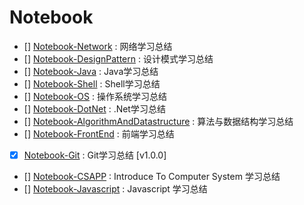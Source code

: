 # Notebook

* [] [Notebook-Network](https://github.com/dp9u0/Notebook-Network) :  网络学习总结
* [] [Notebook-DesignPattern](https://github.com/dp9u0/Notebook-DesignPattern) :  设计模式学习总结
* [] [Notebook-Java](https://github.com/dp9u0/Notebook-Java) :  Java学习总结
* [] [Notebook-Shell](https://github.com/dp9u0/Notebook-Shell) :  Shell学习总结
* [] [Notebook-OS](https://github.com/dp9u0/Notebook-OS) :  操作系统学习总结
* [] [Notebook-DotNet](https://github.com/dp9u0/Notebook-DotNet) :  .Net学习总结
* [] [Notebook-AlgorithmAndDatastructure](https://github.com/dp9u0/Notebook-AlgorithmAndDatastructure) : 算法与数据结构学习总结
* [] [Notebook-FrontEnd](https://github.com/dp9u0/Notebook-FrontEnd) : 前端学习总结
* [X] [Notebook-Git](https://github.com/dp9u0/Notebook-Git) : Git学习总结 [v1.0.0]
* [] [Notebook-CSAPP](https://github.com/dp9u0/Notebook-CSAPP) : Introduce To Computer System 学习总结
* [] [Notebook-Javascript](https://github.com/dp9u0/Notebook-Javascript) : Javascript 学习总结
